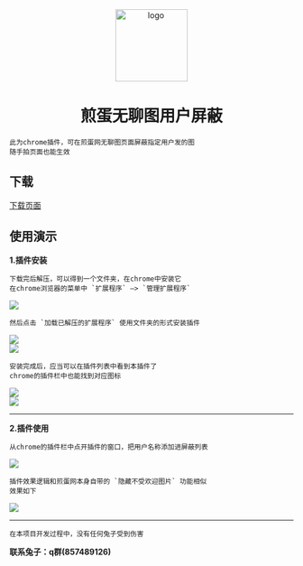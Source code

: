 <div align="center">
    <img width="128" src="jiandanimg_userfilt/icons/jiandanfu-128.png" alt="logo"><br/>

# 煎蛋无聊图用户屏蔽
</div>      

    此为chrome插件，可在煎蛋网无聊图页面屏蔽指定用户发的图
    随手拍页面也能生效

## 下载
[下载页面](https://github.com/MikuNyanya/jiandanimg_userfilt/releases/tag/v1.0)

## 使用演示     
**1.插件安装**

    下载完后解压，可以得到一个文件夹，在chrome中安装它        
    在chrome浏览器的菜单中 `扩展程序` —> `管理扩展程序`       
<img src="docs/part0.png"><br/>

    然后点击 `加载已解压的扩展程序` 使用文件夹的形式安装插件      
<img src="docs/part1.png"><br/>
<img src="docs/part2.png"><br/>

    安装完成后，应当可以在插件列表中看到本插件了
    chrome的插件栏中也能找到对应图标
<img src="docs/part3.png"><br/>
<img src="docs/part4.png"><br/>

---
**2.插件使用**      
        

    从chrome的插件栏中点开插件的窗口，把用户名称添加进屏蔽列表        
<img src="docs/part5.png"><br/>

    插件效果逻辑和煎蛋网本身自带的 `隐藏不受欢迎图片` 功能相似
    效果如下
<img src="docs/part6.png"><br/>


___
    在本项目开发过程中，没有任何兔子受到伤害
__联系兔子：q群(857489126)__